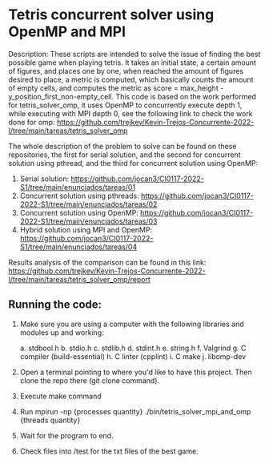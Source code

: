 # Tetris concurrent solver using OpenMP and MPI

Description: These scripts are intended to solve the issue of finding the best possible game when playing tetris. It takes an initial state,
a certain amount of figures, and places one by one,  when reached the amount of figures desired to place, a metric is computed, which basically
counts the amount of empty cells, and computes the metric as score = max_height - y_position_first_non-empty_cell. This code is based on the work performed for tetris_solver_omp, it uses OpenMP to concurrently execute depth 1, while executing with MPI depth 0, see the following link to check the work done for omp: https://github.com/trejkev/Kevin-Trejos-Concurrente-2022-I/tree/main/tareas/tetris_solver_omp

The whole description of the problem to solve can be found on these repositories, the first for serial solution, and the second for concurrent solution using pthread, and the third for concurrent solution using OpenMP:
1. Serial solution: https://github.com/jocan3/CI0117-2022-S1/tree/main/enunciados/tareas/01
2. Concurrent solution using pthreads: https://github.com/jocan3/CI0117-2022-S1/tree/main/enunciados/tareas/02
3. Concurrent solution using OpenMP: https://github.com/jocan3/CI0117-2022-S1/tree/main/enunciados/tareas/03
4. Hybrid solution using MPI and OpenMP: https://github.com/jocan3/CI0117-2022-S1/tree/main/enunciados/tareas/04

Results analysis of the comparison can be found in this link: https://github.com/trejkev/Kevin-Trejos-Concurrente-2022-I/tree/main/tareas/tetris_solver_omp/report

## Running the code:

  1. Make sure you are using a computer with the following libraries and modules up and working:

        a. stdbool.h
        b. stdio.h
        c. stdlib.h
        d. stdint.h
        e. string.h
        f. Valgrind
        g. C compiler (build-essential)
        h. C linter (cpplint)
        i. C make
        j. libomp-dev
  2. Open a terminal pointing to where you'd like to have this project. Then clone the repo there (git clone command).
  3. Execute make command
  4. Run mpirun -np {processes quantity} ./bin/tetris_solver_mpi_and_omp {threads quantity}
  5. Wait for the program to end.
  6. Check files into /test for the txt files of the best game.
